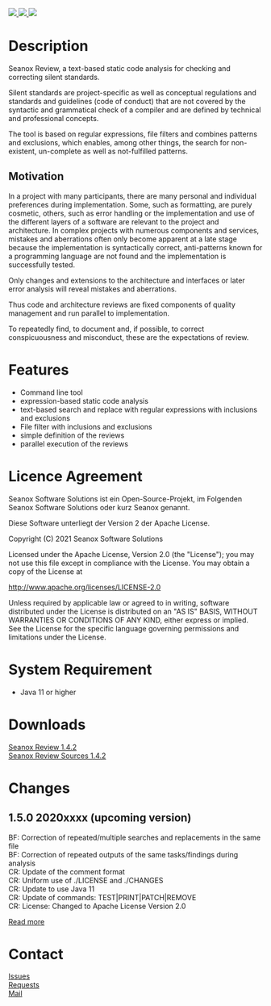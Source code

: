 <p>
  <a href="https://github.com/seanox/review/pulls"
      title="Development is waiting for new issues / requests / ideas">
    <img src="https://img.shields.io/badge/development-passive-blue?style=for-the-badge">
  </a>
  <a href="https://github.com/seanox/review/issues">
    <img src="https://img.shields.io/badge/maintenance-active-green?style=for-the-badge">
  </a>
  <a href="http://seanox.de/contact">
    <img src="https://img.shields.io/badge/support-active-green?style=for-the-badge">
  </a>
</p>


# Description
Seanox Review, a text-based static code analysis for checking and correcting
silent standards.

Silent standards are project-specific as well as conceptual regulations and
standards and guidelines (code of conduct) that are not covered by the syntactic
and grammatical check of a compiler and are defined by technical and
professional concepts.

The tool is based on regular expressions, file filters and combines patterns and
exclusions, which enables, among other things, the search for non-existent,
un-complete as well as not-fulfilled patterns.


## Motivation
In a project with many participants, there are many personal and individual
preferences during implementation. Some, such as formatting, are purely
cosmetic, others, such as error handling or the implementation and use of the
different layers of a software are relevant to the project and architecture. In
complex projects with numerous components and services, mistakes and aberrations
often only become apparent at a late stage because the implementation is
syntactically correct, anti-patterns known for a programming language are not
found and the implementation is successfully tested.

Only changes and extensions to the architecture and interfaces or later error
analysis will reveal mistakes and aberrations.

Thus code and architecture reviews are fixed components of quality management
and run parallel to implementation.

To repeatedly find, to document and, if possible, to correct conspicuousness and
misconduct, these are the expectations of review.


# Features
- Command line tool
- expression-based static code analysis
- text-based search and replace with regular expressions with inclusions and exclusions
- File filter with inclusions and exclusions
- simple definition of the reviews
- parallel execution of the reviews


# Licence Agreement
Seanox Software Solutions ist ein Open-Source-Projekt, im Folgenden
Seanox Software Solutions oder kurz Seanox genannt.

Diese Software unterliegt der Version 2 der Apache License.

Copyright (C) 2021 Seanox Software Solutions

Licensed under the Apache License, Version 2.0 (the "License"); you may not use
this file except in compliance with the License. You may obtain a copy of the
License at

http://www.apache.org/licenses/LICENSE-2.0

Unless required by applicable law or agreed to in writing, software distributed
under the License is distributed on an "AS IS" BASIS, WITHOUT WARRANTIES OR
CONDITIONS OF ANY KIND, either express or implied. See the License for the
specific language governing permissions and limitations under the License.


# System Requirement
- Java 11 or higher


# Downloads
[Seanox Review 1.4.2](https://github.com/seanox/review/raw/master/releases/seanox-review-1.4.2.zip)  
[Seanox Review Sources 1.4.2](https://github.com/seanox/review/raw/master/releases/seanox-review-1.4.2-src.zip) 


# Changes
## 1.5.0 2020xxxx (upcoming version)  
BF: Correction of repeated/multiple searches and replacements in the same file  
BF: Correction of repeated outputs of the same tasks/findings during analysis  
CR: Update of the comment format  
CR: Uniform use of ./LICENSE and ./CHANGES  
CR: Update to use Java 11  
CR: Update of commands: TEST|PRINT|PATCH|REMOVE  
CR: License: Changed to Apache License Version 2.0  

[Read more](https://raw.githubusercontent.com/seanox/review/master/CHANGES)


# Contact
[Issues](https://github.com/seanox/review/issues)  
[Requests](https://github.com/seanox/review/pulls)  
[Mail](http://seanox.de/contact)
